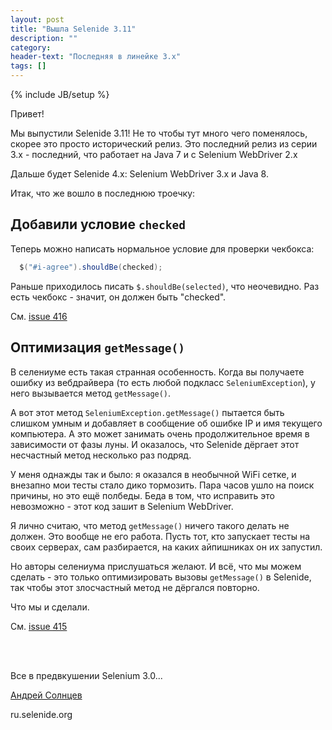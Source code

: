 ```yaml
---
layout: post
title: "Вышла Selenide 3.11"
description: ""
category:
header-text: "Последняя в линейке 3.x"
tags: []
---
```

{% include JB/setup %}

Привет!

Мы выпустили Selenide 3.11! 
Не то чтобы тут много чего поменялось, скорее это просто исторический релиз.
Это последний релиз из серии 3.x - последний, что работает на Java 7 и с Selenium WebDriver 2.x

Дальше будет Selenide 4.x: Selenium WebDriver 3.x и Java 8.

Итак, что же вошло в последнюю троечку:


## Добавили условие `checked`

Теперь можно написать нормальное условие для проверки чекбокса:

```java
  $("#i-agree").shouldBe(checked);
```

Раньше приходилось писать `$.shouldBe(selected)`, что неочевидно. 
Раз есть чекбокс - значит, он должен быть "checked". 

См. [issue 416](https://github.com/selenide/selenide/issues/416)


## Оптимизация `getMessage()`

В селениуме есть такая странная особенность. 
Когда вы получаете ошибку из вебдрайвера (то есть любой подкласс `SeleniumException`), 
у него вызывается метод `getMessage()`. 

А вот этот метод `SeleniumException.getMessage()` пытается быть слишком умным и добавляет в сообщение об ошибке
IP и имя текущего компьютера. А это может занимать очень продолжительное время в зависимости от фазы луны.
И оказалось, что Selenide дёргает этот несчастный метод несколько раз подряд. 

У меня однажды так и было: я оказался в необычной WiFi сетке, и внезапно мои тесты стало дико тормозить. 
Пара часов ушло на поиск причины, но это ещё полбеды. 
Беда в том, что исправить это невозможно - этот код зашит в Selenium WebDriver. 

Я лично считаю, что метод `getMessage()` ничего такого делать не должен. Это вообще не его работа.
Пусть тот, кто запускает тесты на своих серверах, сам разбирается, на каких айпишниках он их запустил.
 
Но авторы селениума прислушаться желают. И всё, что мы можем сделать - это только оптимизировать вызовы `getMessage()`
в Selenide, так чтобы этот злосчастный метод не дёргался повторно.

Что мы и сделали. 

См. [issue 415](https://github.com/selenide/selenide/issues/415)


<br/>
<br/>

Все в предвкушении Selenium 3.0...

[Андрей Солнцев](http://asolntsev.github.io/)

ru.selenide.org
